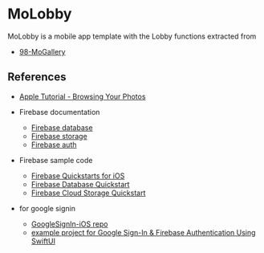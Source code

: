 # MoLobby

MoLobby is a mobile app template with the Lobby functions extracted from 
- [98-MoGallery](https://github.com/mobilelabclass-itp/98-MoGallery)

## References

- [Apple Tutorial - Browsing Your Photos](https://developer.apple.com/tutorials/sample-apps/capturingphotos-browsephotos)

- Firebase documentation

  - [Firebase database](https://firebase.google.com/docs/database/ios/read-and-write?hl=en&authuser=0)
  - [Firebase storage ](https://firebase.google.com/docs/storage/ios/start?hl=en&authuser=0)
  - [Firebase auth](https://firebase.google.com/docs/auth?hl=en&authuser=0)

- Firebase sample code

  - [Firebase Quickstarts for iOS](https://github.com/firebase/quickstart-ios)
  - [Firebase Database Quickstart](https://github.com/firebase/quickstart-ios/blob/master/database/README.md)
  - [Firebase Cloud Storage Quickstart](https://github.com/firebase/quickstart-ios/blob/master/storage/README.md)

- for google signin

  - [GoogleSignIn-iOS repo](https://github.com/google/GoogleSignIn-iOS)
  - [example project for Google Sign-In & Firebase Authentication Using SwiftUI](https://github.com/jht1493/Ellifit)

